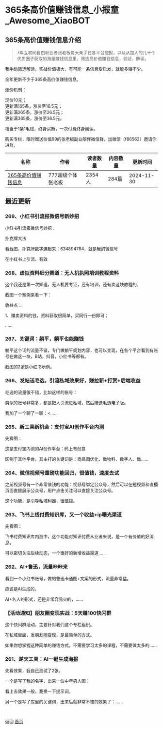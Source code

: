 # 365条高价值赚钱信息_小报童_Awesome_XiaoBOT

## 365条高价值赚钱信息介绍
> 7年互联网自由职业者张老板每天亲手在各平台挖掘，以及从加入的几十个优质圈子获取的海量赚钱信息里，筛选高价值赚钱信息，验证、解读。    
    
我手动筛选解读，实战价值极大，有可能一条信息受启发，就能多赚不少。    
    
全年更新不少于365条高价值赚钱信息。    
    
涨价机制：    
    
现价10元；    
更新满165条，涨价至16.5元；    
更新满265条，涨价至26.5元；    
更新满365条，涨价至36.5元。    
    
相当于1条1毛钱，终身买断，一次付费终身阅读。    
    
购买专栏，限时赠送价值99的张老板副业陪伴微信群，加微信（f86562）邀请你进群。  
  


|名称|作者|读者数量|内容数量|更新时间|
|---|---|---|---|---|
|[365条高价值赚钱信息](https://xiaobot.net/p/f22173?refer=0b133df9-27dc-423b-8101-639049001c13)|777超级个体张老板|2354人|284篇|2024-11-30|

## 最近更新
### 269、小红书引流报微信号新妙招

小红书引流报微信号妙招：

扑克牌大法

看截图，扑克牌数字连起来：634894764，就是我的微信号

在小红书上引流，有效

### 268、虚拟资料细分赛道：无人机执照培训教程资料

这个我还是第一次知道，无人机要考证，还有培训，还有卖这块教程的。

截图一个案例来看一下：

收益点：

1、赚卖资料的钱，资料获取很简单，买同行一份即可；

......

### 267、关键词：躺平，躺平也能赚钱

躺平这个词的流量不错，专门做躺平规划内容，也可以变现，在各个平台看到有账号在做这一块，B站，抖音，小红书等都有。

截图的2张是小红书示例。

### 266、发帖送毛选，引流私域效果好，赚拉新+打赏+后端收益

毛选的流量很不错，比如这样的账号：



类似的账号非常多，都是把人引流进私域，然后赠送毛选电子版。



我加了一个聊了一聊：<......

### 265、新工具新机会：支付宝AI创作平台内测

先看图：

这是支付宝内测的AI创作平台：码上有创意



区别于其他平台，其主打的关键词是：商品图优化、做物料、数字人、做......

### 264、微信视频号重磅功能回归，很值钱，速度去试

之前视频号有一个非常值钱的功能：视频号绑定公众号，然后可以在短视频和直播页面直接展示公众号，用户点击关注可以直接关注公众号。

这个功能，是引导私域利器，很值钱。

### 263、飞书上线付费知识库，又一个收益+ip曝光渠道

先看图：

飞书付费知识库内测中，这个功能对知识付费从业者来说，是一个有价值的好消息。



可以密切关注后续动态，一个很好的新增收益渠道......

### 262、AI+鲁迅，流量咔咔来

看到一个小红书账号，做的鲁迅卡通图+文案的形式，流量非常猛。



应该是AI生成的。



AI+名人的形式，还是非常容易火的，......

### 【活动通知】朋友圈变现实战：5天赚100快闪群

这个快闪群活动，主要针对我们这个专栏组织。

在私域里面，发朋友圈变现，是最简单的方式。

如果你想掌握这种简单的赚钱方式，不需要学习太多的课程，不需要做太多的......

### 261、逆天工具：AI一键生成海报

先看效果，我自己测试了2张。

一个是写了我的名字，出来一位中年男人图：

看上去效果一般，我换一下提示词。

另一个是写了库里的关键词，出来后就非常不错的效果了：......


<a href="https://github.com/Reno9527/awesome-xiaobot" style="color: white; text-decoration: none;">awesome-xiaobot</a>

返回 [首页](../README.md)
